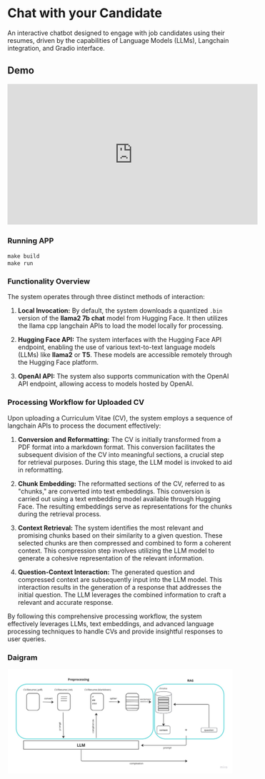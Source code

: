 # Chat with your Candidate
An interactive chatbot designed to engage with job candidates using their resumes, driven by the capabilities of Language Models (LLMs), Langchain integration, and Gradio interface.

## Demo

<iframe width="560" height="315" src="https://www.youtube.com/embed/SBC4bH_6u4I?si=szvJ4IpU_eXh6W1q" title="YouTube video player" frameborder="0" allow="accelerometer; autoplay; clipboard-write; encrypted-media; gyroscope; picture-in-picture; web-share" allowfullscreen></iframe>


### Running APP
```command
make build
make run
```
### Functionality Overview

The system operates through three distinct methods of interaction:

1. **Local Invocation:**
   By default, the system downloads a quantized `.bin` version of the **llama2 7b chat** model from Hugging Face. It then utilizes the llama cpp langchain APIs to load the model locally for processing.

2. **Hugging Face API:**
   The system interfaces with the Hugging Face API endpoint, enabling the use of various text-to-text language models (LLMs) like **llama2** or **T5**. These models are accessible remotely through the Hugging Face platform.

3. **OpenAI API:**
   The system also supports communication with the OpenAI API endpoint, allowing access to models hosted by OpenAI.

### Processing Workflow for Uploaded CV

Upon uploading a Curriculum Vitae (CV), the system employs a sequence of langchain APIs to process the document effectively:

1. **Conversion and Reformatting:**
   The CV is initially transformed from a PDF format into a markdown format. This conversion facilitates the subsequent division of the CV into meaningful sections, a crucial step for retrieval purposes. During this stage, the LLM model is invoked to aid in reformatting.

2. **Chunk Embedding:**
   The reformatted sections of the CV, referred to as "chunks," are converted into text embeddings. This conversion is carried out using a text embedding model available through Hugging Face. The resulting embeddings serve as representations for the chunks during the retrieval process.

3. **Context Retrieval:**
   The system identifies the most relevant and promising chunks based on their similarity to a given question. These selected chunks are then compressed and combined to form a coherent context. This compression step involves utilizing the LLM model to generate a cohesive representation of the relevant information.

4. **Question-Context Interaction:**
   The generated question and compressed context are subsequently input into the LLM model. This interaction results in the generation of a response that addresses the initial question. The LLM leverages the combined information to craft a relevant and accurate response.

By following this comprehensive processing workflow, the system effectively leverages LLMs, text embeddings, and advanced language processing techniques to handle CVs and provide insightful responses to user queries.

### Daigram
![System Design](./image/diagram.jpg)

